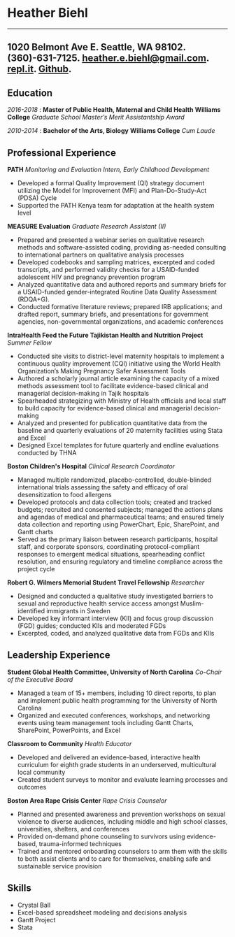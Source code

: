 Heather Biehl
===========
----------
1020 Belmont Ave E. 
Seattle, WA 98102. 
(360)-631-7125. 
heather.e.biehl@gmail.com. 
[repl.it](https://repl.it/@hbiehl). 
[Github](https://github.com/hbiehl0). 
-----------
 Education
------------

_2016-2018_
:   **Master of Public Health, Maternal and Child Health**
    **Williams College**
    *Graduate School Master’s Merit Assistantship Award*

_2010-2014_
:   **Bachelor of the Arts, Biology**
    **Williams College**
    *Cum Laude*

Professional Experience
----------

**PATH**
_Monitoring and Evaluation Intern, Early Childhood Development_
* Developed a formal Quality Improvement (QI) strategy document utilizing the Model for Improvement (MFI) and Plan-Do-Study-Act (PDSA) Cycle
* Supported the PATH Kenya team for adaptation at the health system level

**MEASURE Evaluation**
_Graduate Research Assistant (II)_
* Prepared and presented a webinar series on qualitative research methods and software-assisted coding, providing as-needed consulting to international partners on qualitative analysis processes
* Developed codebooks and sampling matrices, excerpted and coded transcripts, and performed validity checks for a USAID-funded adolescent HIV and pregnancy prevention program
* Analyzed quantitative data and authored reports and summary briefs for a USAID-funded gender-integrated Routine Data Quality Assessment (RDQA+G).
* Conducted formative literature reviews; prepared IRB applications; and drafted report, summary briefs, and presentations for government agencies, non-governmental organizations, and academic conferences

**IntraHealth Feed the Future Tajikistan Health and Nutrition Project**
_Summer Fellow_
* Conducted site visits to district-level maternity hospitals to implement a continuous quality improvement (CQI) initiative using the World Health Organization’s Making Pregnancy Safer Assessment Tools
* Authored a scholarly journal article examining the capacity of a mixed methods assessment tool to facilitate evidence-based clinical and managerial decision-making in Tajik hospitals
* Spearheaded strategizing with Ministry of Health officials and local staff to build capacity for evidence-based clinical and managerial decision-making
* Analyzed and presented for publication quantitative data from the baseline and quarterly evaluations of 20 maternity facilities using Stata and Excel
* Designed Excel templates for future quarterly and endline evaluations conducted by THNA

**Boston Children's Hospital**
_Clinical Research Coordinator_
* Managed multiple randomized, placebo-controlled, double-blinded international trials assessing the safety and efficacy of oral desensitization to food allergens
* Developed protocols and data collection tools; created and tracked budgets; recruited and consented subjects; managed the actions plans and agendas of medical and pharmaceutical teams; and ensured timely data collection and reporting using PowerChart, Epic, SharePoint, and Gantt charts
* Served as the primary liaison between research participants, hospital staff, and corporate sponsors, coordinating protocol-compliant responses to emergent medical situations, spearheading conflict resolution, and ensuring regulatory and timeline compliance across the project cycle

**Robert G. Wilmers Memorial Student Travel Fellowship**
_Researcher_
* Designed and conducted a qualitative study investigated barriers to sexual and reproductive health service access amongst Muslim-identified immigrants in Sweden
* Developed key informant interview (KII) and focus group discussion (FGD) guides; conducted KIIs and moderated FGDs
* Excerpted, coded, and analyzed qualitative data from FGDs and KIIs


Leadership Experience
--------------------
**Student Global Health Committee, University of North Carolina**
_Co-Chair of the Executive Board_
* Managed a team of 15+ members, including 10 direct reports, to plan and implement public health programming for the University of North Carolina
* Organized and executed conferences, workshops, and networking events using team management tools including Gantt Charts, SharePoint, PowerPoints, and Excel

**Classroom to Community**
_Health Educator_
* Developed and delivered an evidence-based, interactive health curriculum for eighth grade students in an underserved, multicultural local community
* Created student surveys to monitor and evaluate learning processes and outcomes

**Boston Area Rape Crisis Center**
_Rape Crisis Counselor_
* Planned and presented awareness and prevention workshops on sexual violence to diverse audiences, including middle and high school classes, universities, shelters, and conferences
* Provided on-demand phone counseling to survivors using evidence-based, trauma-informed techniques
* Trained and mentored onboarding counselors to arm them with the skills to both assist clients and to care for themselves, enabling safe and sustainable service provision

Skills
--------------------
* Crystal Ball
* Excel-based spreadsheet modeling and decisions analysis
* Gantt Project
* Stata
